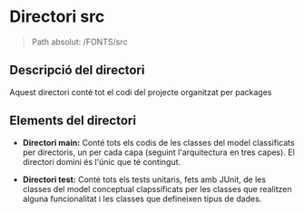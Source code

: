 # Directori src

> Path absolut: /FONTS/src

## Descripció del directori
Aquest directori conté tot el codi del projecte organitzat per packages

## Elements del directori

- **Directori main:**
Conté tots els codis de les classes del model classificats per directoris, un per cada capa (seguint l'arquitectura
en tres capes). El directori domini és l'únic que té contingut.

- **Directori test:**
Conté tots els tests unitaris, fets amb JUnit, de les classes del model conceptual clapssificats per les classes que
realitzen alguna funcionalitat i les classes que defineixen tipus de dades.